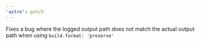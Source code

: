 ```yaml
---
'astro': patch
---
```


Fixes a bug where the logged output path does not match the actual output path when using `build.format: 'preserve'`
